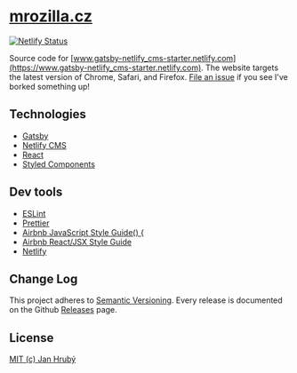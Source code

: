 # [mrozilla.cz](https://www.mrozilla.cz)

[![Netlify Status](https://api.netlify.com/api/v1/badges/dbe2996d-402e-46ca-9aca-803a2af40cde/deploy-status)](https://app.netlify.com/sites/mrozilla/deploys)

Source code for [www.gatsby-netlify_cms-starter.netlify.com](https://www.gatsby-netlify_cms-starter.netlify.com). The website targets the latest version of Chrome, Safari, and Firefox. [File an issue](https://github.com/mrozilla/gatsby-netlify_cms-starter/issues) if you see I've borked something up!

## Technologies

- [Gatsby](https://github.com/gatsbyjs/gatsby)
- [Netlify CMS](https://github.com/netlify/netlify-cms)
- [React](https://github.com/facebook/react)
- [Styled Components](https://github.com/styled-components/styled-components)

## Dev tools

- [ESLint](https://github.com/eslint/eslint)
- [Prettier](https://github.com/prettier/prettier)
- [Airbnb JavaScript Style Guide() {](https://github.com/airbnb/javascript)
- [Airbnb React/JSX Style Guide](https://github.com/airbnb/javascript/tree/master/react)
- [Netlify](https://www.netlify.com)

## Change Log

This project adheres to [Semantic Versioning](http://semver.org/). Every release is documented on the Github [Releases](https://github.com/mrozilla/gatsby-netlify_cms-starter/releases) page.

## License

[MIT (c) Jan Hrubý](https://github.com/mrozilla/gatsby-netlify_cms-starter/blob/master/LICENSE)
